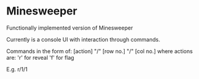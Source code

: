 # Minesweeper

Functionally implemented version of Minesweeper

Currently is a console UI with interaction through commands.

Commands in the form of:
[action] "/" [row no.] "/" [col no.]
where actions are:
'r' for reveal
'f' for flag

E.g. r/1/1
